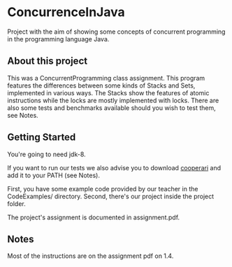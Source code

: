 # ConcurrenceInJava

Project with the aim of showing some concepts of concurrent programming in the programming language Java.

## About this project
This was a ConcurrentProgramming class assignment. This program features the differences between some kinds of Stacks and Sets, implemented in various ways.
The Stacks show the features of atomic instructions while the locks are mostly implemented with locks.
There are also some tests and benchmarks available should you wish to test them, see Notes.

## Getting Started

You're going to need jdk-8.

If you want to run our tests we also advise you to download [cooperari][1] and add it to your PATH (see Notes).

First, you have some example code provided by our teacher in the CodeExamples/ directory.
Second, there's our project inside the project folder.

The project's assignment is documented in assignment.pdf.

## Notes
Most of the instructions are on the assignment pdf on 1.4.

[1]:[https://github.com/Cooperari/cooperari]
